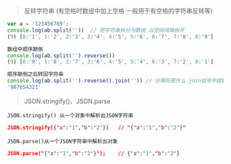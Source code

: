 > 反转字符串 (有空格时数组中加上空格 一般用于有空格的字符串反转等) 
```js
var a = '123456789'; 
console.log(ab.split(''))  // 把字符串拆分为数组 以空间间隔拆开
(9) [0:'1', 1:'2', 2:'3', 3:'4', 4:'5', 5:'6', 6:'7', 7:'8', 8:'9']

数组中顺序颠倒
console.log(ab.split('').reverse())  
(9) [0:'9', 1:'8', 2:'7', 3:'6', 4:'5', 5:'4', 6:'3', 7:'2', 8:'1']

顺序颠倒之后转回字符串  
console.log(ab.split('').reverse().join('')) // 分隔符是什么 join括号中就跟什么   
'987654321'
```

> JSON.stringify()、JSON.parse

`JSON.stringify() 从一个对象中解析出JSON字符串`

```json
JSON.stringify({"a":"1","b":"2"})   // "{"a":"1","b":"2"}"
```

`JSON.parse()从一个JSON字符串中解析出对象`

```json
JSON.parse("{"a":"1","b":"2"}");    // {"a":"1","b":"2"}
```
